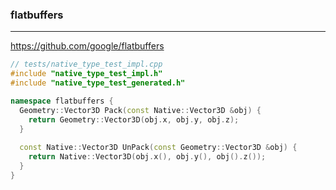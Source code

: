 ### flatbuffers
---
https://github.com/google/flatbuffers

```cc
// tests/native_type_test_impl.cpp
#include "native_type_test_impl.h"
#include "native_type_test_generated.h"

namespace flatbuffers {
  Geometry::Vector3D Pack(const Native::Vector3D &obj) {
    return Geometry::Vector3D(obj.x, obj.y, obj.z);
  }
  
  const Native::Vector3D UnPack(const Geometry::Vector3D &obj) {
    return Native::Vector3D(obj.x(), obj.y(), obj().z());
  }
}
```

```
```

```
```
